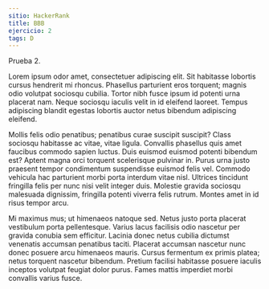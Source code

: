 ```yaml
---
sitio: HackerRank
title: BBB
ejercicio: 2
tags: D
---
```

Prueba 2.

Lorem ipsum odor amet, consectetuer adipiscing elit. Sit habitasse lobortis cursus hendrerit mi rhoncus. Phasellus parturient eros torquent; magnis odio volutpat sociosqu cubilia. Tortor nibh fusce ipsum id potenti urna placerat nam. Neque sociosqu iaculis velit in id eleifend laoreet. Tempus adipiscing blandit egestas lobortis auctor netus bibendum adipiscing eleifend.

Mollis felis odio penatibus; penatibus curae suscipit suscipit? Class sociosqu habitasse ac vitae, vitae ligula. Convallis phasellus quis amet faucibus commodo sapien luctus. Duis euismod euismod potenti bibendum est? Aptent magna orci torquent scelerisque pulvinar in. Purus urna justo praesent tempor condimentum suspendisse euismod felis vel. Commodo vehicula hac parturient morbi porta interdum vitae nisl. Ultrices tincidunt fringilla felis per nunc nisi velit integer duis. Molestie gravida sociosqu malesuada dignissim, fringilla potenti viverra felis rutrum. Montes amet in id risus tempor arcu.

Mi maximus mus; ut himenaeos natoque sed. Netus justo porta placerat vestibulum porta pellentesque. Varius lacus facilisis odio nascetur per gravida conubia sem efficitur. Lacinia donec netus cubilia dictumst venenatis accumsan penatibus taciti. Placerat accumsan nascetur nunc donec posuere arcu himenaeos mauris. Cursus fermentum ex primis platea; netus torquent nascetur bibendum. Pretium facilisi habitasse posuere iaculis inceptos volutpat feugiat dolor purus. Fames mattis imperdiet morbi convallis varius fusce.